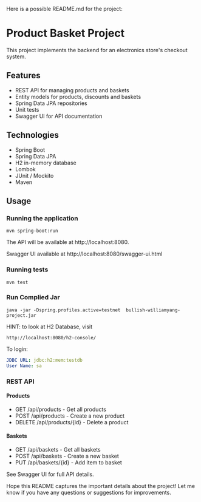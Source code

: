 Here is a possible README.md for the project:

# Product Basket Project

This project implements the backend for an electronics store's checkout system.

## Features

- REST API for managing products and baskets
- Entity models for products, discounts and baskets
- Spring Data JPA repositories
- Unit tests
- Swagger UI for API documentation

## Technologies

- Spring Boot
- Spring Data JPA
- H2 in-memory database
- Lombok
- JUnit / Mockito
- Maven

## Usage

### Running the application

```
mvn spring-boot:run
```

The API will be available at http://localhost:8080.

Swagger UI available at http://localhost:8080/swagger-ui.html

### Running tests

```
mvn test
```

### Run Complied Jar

```shell
java -jar -Dspring.profiles.active=testnet  bullish-williamyang-project.jar
```

HINT: to look at H2 Database, visit
```shell
http://localhost:8080/h2-console/
```

To login:

```yaml
JDBC URL: jdbc:h2:mem:testdb
User Name: sa
```

### REST API

#### Products

- GET /api/products - Get all products
- POST /api/products - Create a new product
- DELETE /api/products/{id} - Delete a product

#### Baskets

- GET /api/baskets - Get all baskets
- POST /api/baskets - Create a new basket
- PUT /api/baskets/{id} - Add item to basket

See Swagger UI for full API details.

Hope this README captures the important details about the project! Let me know if you have any questions or suggestions for improvements.

